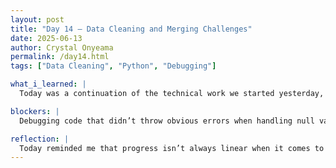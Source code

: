```yaml
---
layout: post
title: "Day 14 – Data Cleaning and Merging Challenges"
date: 2025-06-13
author: Crystal Onyeama
permalink: /day14.html
tags: ["Data Cleaning", "Python", "Debugging"]

what_i_learned: |
  Today was a continuation of the technical work we started yesterday, focused on cleaning and merging our datasets. We worked on standardizing column names across all three datasets to ensure consistency, and began removing null values so that we could prepare for merging. One of the challenges we ran into was that our null-handling code wasn’t throwing clear errors, which made it hard to debug. After some time troubleshooting, our mentor Blessing helped us identify what was going wrong, and we were able to move forward. Once we got to the merging step, we encountered another issue where the datasets refused to align even though the columns had the same names. We’re still working through that, but overall, we made strong progress and gained a better understanding of the kind of data prep work that goes into real-world machine learning projects.

blockers: |
  Debugging code that didn’t throw obvious errors when handling null values was difficult. We also ran into issues with datasets not merging properly even after standardizing column names.

reflection: |
  Today reminded me that progress isn’t always linear when it comes to data science. Even small errors in formatting or inconsistencies between datasets can cause major blocks, and it takes patience and collaboration to work through them. I’m grateful for the help we received and motivated by the fact that we’re getting closer to having a usable dataset for our model.
---
```


